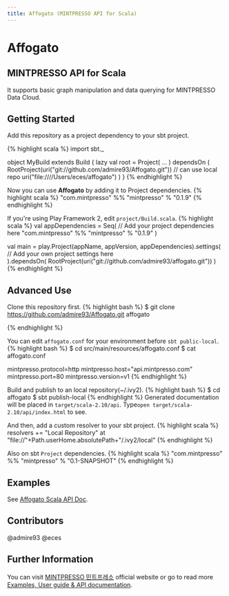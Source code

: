 ```yaml
---
title: Affogato (MINTPRESSO API for Scala)
---
```


# Affogato
## MINTPRESSO API for Scala
It supports basic graph manipulation and data querying for MINTPRESSO Data Cloud.

## Getting Started
Add this repository as a project dependency to your sbt project.

{% highlight scala %}
import sbt._

object MyBuild extends Build {
  lazy val root = Project( ... ) dependsOn (
    RootProject(uri("git://github.com/admire93/Affogato.git"))
    // can use local repo uri("file:////Users/eces/affogato")
  )
}
{% endhighlight %}

Now you can use **Affogato** by adding it to Project dependencies.
{% highlight scala %}
"com.mintpresso" %% "mintpresso" % "0.1.9"
{% endhighlight %}


If you're using Play Framework 2, edit `project/Build.scala`.
{% highlight scala %}
  val appDependencies = Seq(
    // Add your project dependencies here
    "com.mintpresso" %% "mintpresso" % "0.1.9"
  )


  val main = play.Project(appName, appVersion, appDependencies).settings(
    // Add your own project settings here      
  ).dependsOn(
    RootProject(uri("git://github.com/admire93/affogato.git"))
  )
{% endhighlight %}

## Advanced Use
Clone this repository first.
{% highlight bash %}
$ git clone https://github.com/admire93/Affogato.git affogato

{% endhighlight %}

You can edit `affogato.conf` for your environment before `sbt public-local`.
{% highlight bash %}
$ cd src/main/resources/affogato.conf
$ cat affogato.conf

mintpresso.protocol=http
mintpresso.host="api.mintpresso.com"
mintpresso.port=80
mintpresso.version=v1
{% endhighlight %}

Build and publish to an local repository(~/.ivy2).
{% highlight bash %}
$ cd affogato
$ sbt publish-local
{% endhighlight %}
Generated documentation will be placed in `target/scala-2.10/api`. Type`open target/scala-2.10/api/index.html` to see.

And then, add a custom resolver to your sbt project.
{% highlight scala %}
resolvers += "Local Repository" at "file://"+Path.userHome.absolutePath+"/.ivy2/local"
{% endhighlight %}

Also on sbt `Project` dependencies.
{% highlight scala %}
"com.mintpresso" %% "mintpresso" % "0.1-SNAPSHOT"
{% endhighlight %}

## Examples
See [Affogato Scala API Doc](http://docs.mintpresso.com/affogato/api).

## Contributors
@admire93 @eces

## Further Information
You can visit [MINTPRESSO 민트프레소](http://mintpresso.com) official website or go to read more [Examples, User guide & API documentation](http://docs.mintpresso.com).
